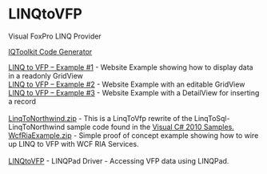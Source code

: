 LINQtoVFP
=========

Visual FoxPro LINQ Provider

[IQToolkit Code Generator](http://www.randomdevnotes.com/2010/01/iqtoolkitcodegen-alpha-version/)


[LINQ to VFP – Example #1](http://www.randomdevnotes.com/2009/08/linq-to-vfp-example-1/) - Website Example showing how to display data in a readonly GridView
<br />
[LINQ to VFP – Example #2](http://www.randomdevnotes.com/2009/08/linq-to-vfp-example-2/) - Website Example with an editable GridView
<br />
[LINQ to VFP – Example #3](http://www.randomdevnotes.com/2009/09/linq-to-vfp-example-3/) - Website Example with a DetailView for inserting a record
<br />
<br />
[LinqToNorthwind.zip](https://github.com/tombrothers/LINQtoVFP/releases/download/Examples/LinqToNorthwind.zip) - This is a LinqToVfp rewrite of the LinqToSql-LinqToNorthwind sample code found in the [Visual C# 2010 Samples.](http://code.msdn.microsoft.com/cs2010samples/Release/ProjectReleases.aspx?ReleaseId=4175)
<br />
[WcfRiaExample.zip](https://github.com/tombrothers/LINQtoVFP/releases/download/Examples/WcfRiaExample.zip) - Simple proof of concept example showing how to wire up LINQ to VFP with WCF RIA Services.
<br />
<br />
[LINQtoVFP](http://www.randomdevnotes.com/2011/04/accessing-vfp-data-using-linqpad/) - LINQPad Driver - Accessing VFP data using LINQPad.
